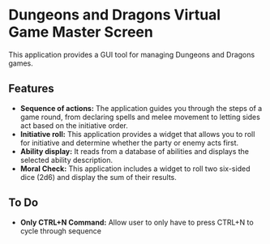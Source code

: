 Dungeons and Dragons Virtual Game Master Screen
===============================================

This application provides a GUI tool for managing Dungeons and Dragons games.

Features
--------

*   **Sequence of actions:** The application guides you through the steps of a game round, from declaring spells and melee movement to letting sides act based on the initiative order.
*   **Initiative roll:** This application provides a widget that allows you to roll for initiative and determine whether the party or enemy acts first.
*   **Ability display:** It reads from a database of abilities and displays the selected ability description.
*   **Moral Check:** This application includes a widget to roll two six-sided dice (2d6) and display the sum of their results.

To Do
-------

* **Only CTRL+N Command:** Allow user to only have to press CTRL+N to cycle through sequence